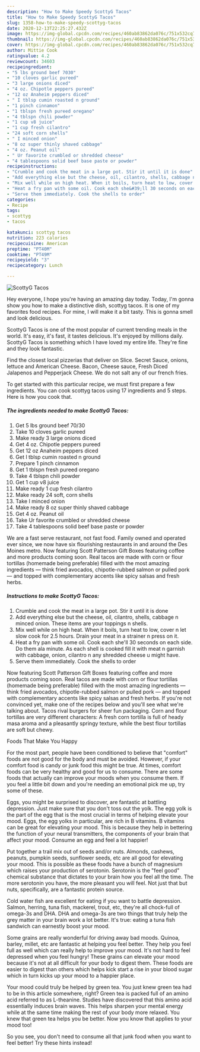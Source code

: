 ```yaml
---
description: "How to Make Speedy ScottyG Tacos"
title: "How to Make Speedy ScottyG Tacos"
slug: 1358-how-to-make-speedy-scottyg-tacos
date: 2020-12-13T22:25:27.432Z
image: https://img-global.cpcdn.com/recipes/460ab83862da076c/751x532cq70/scottyg-tacos-recipe-main-photo.jpg
thumbnail: https://img-global.cpcdn.com/recipes/460ab83862da076c/751x532cq70/scottyg-tacos-recipe-main-photo.jpg
cover: https://img-global.cpcdn.com/recipes/460ab83862da076c/751x532cq70/scottyg-tacos-recipe-main-photo.jpg
author: Mittie Cook
ratingvalue: 4.2
reviewcount: 34603
recipeingredient:
- "5 lbs ground beef 7030"
- "10 cloves garlic pureed"
- "3 large onions diced"
- "4 oz. Chipotle peppers pureed"
- "12 oz Anaheim peppers diced"
- " I tblsp cumin roasted n ground"
- "1 pinch cinnamon"
- "1 tblspn fresh pureed oregano"
- "4 tblspn chili powder"
- "1 cup v8 juice"
- "1 cup fresh cilantro"
- "24 soft corn shells"
- " I minced onion"
- "8 oz super thinly shaved cabbage"
- "4 oz. Peanut oil"
- " Ur favorite crumbled or shredded cheese"
- "4 tablespoons solid beef base paste or powder"
recipeinstructions:
- "Crumble and cook the meat in a large pot. Stir it until it is done"
- "Add everything else but the cheese, oil, cilantro, shells, cabbage n minced onion. These items are your toppings n shells."
- "Mix well while on high heat. When it boils, turn heat to low, cover n let slow cook for 2.5 hours. Drain your meat in a strainer n press on it."
- "Heat a fry pan with some oil. Cook each she&#39;ll 30 seconds on each side. Do them ala minute. As each shell is cooked fill it with meat n garnish with cabbage, onion, cilantro n any shredded cheese u might have."
- "Serve them immediately. Cook the shells to order"
categories:
- Recipe
tags:
- scottyg
- tacos

katakunci: scottyg tacos 
nutrition: 223 calories
recipecuisine: American
preptime: "PT40M"
cooktime: "PT49M"
recipeyield: "3"
recipecategory: Lunch

---
```



![ScottyG Tacos](https://img-global.cpcdn.com/recipes/460ab83862da076c/751x532cq70/scottyg-tacos-recipe-main-photo.jpg)

Hey everyone, I hope you're having an amazing day today. Today, I'm gonna show you how to make a distinctive dish, scottyg tacos. It is one of my favorites food recipes. For mine, I will make it a bit tasty. This is gonna smell and look delicious.

ScottyG Tacos is one of the most popular of current trending meals in the world. It's easy, it's fast, it tastes delicious. It's enjoyed by millions daily. ScottyG Tacos is something which I have loved my entire life. They're fine and they look fantastic.

Find the closest local pizzerias that deliver on Slice. Secret Sauce, onions, lettuce and American Cheese. Bacon, Cheese sauce, Fresh Diced Jalapenos and Pepperjack Cheese. We do not salt any of our french fries.


To get started with this particular recipe, we must first prepare a few ingredients. You can cook scottyg tacos using 17 ingredients and 5 steps. Here is how you cook that.

<!--inarticleads1-->

##### The ingredients needed to make ScottyG Tacos:

1. Get 5 lbs ground beef 70/30
1. Take 10 cloves garlic pureed
1. Make ready 3 large onions diced
1. Get 4 oz. Chipotle peppers pureed
1. Get 12 oz Anaheim peppers diced
1. Get  I tblsp cumin roasted n ground
1. Prepare 1 pinch cinnamon
1. Get 1 tblspn fresh pureed oregano
1. Take 4 tblspn chili powder
1. Get 1 cup v8 juice
1. Make ready 1 cup fresh cilantro
1. Make ready 24 soft, corn shells
1. Take  I minced onion
1. Make ready 8 oz super thinly shaved cabbage
1. Get 4 oz. Peanut oil
1. Take  Ur favorite crumbled or shredded cheese
1. Take 4 tablespoons solid beef base paste or powder


We are a fast serve restaurant, not fast food. Family owned and operated ever since, we now have six flourishing restaurants in and around the Des Moines metro. Now featuring Scott Patterson Gift Boxes featuring coffee and more products coming soon. Real tacos are made with corn or flour tortillas (homemade being preferable) filled with the most amazing ingredients ― think fried avocados, chipotle-rubbed salmon or pulled pork ― and topped with complementary accents like spicy salsas and fresh herbs. 

<!--inarticleads2-->

##### Instructions to make ScottyG Tacos:

1. Crumble and cook the meat in a large pot. Stir it until it is done
1. Add everything else but the cheese, oil, cilantro, shells, cabbage n minced onion. These items are your toppings n shells.
1. Mix well while on high heat. When it boils, turn heat to low, cover n let slow cook for 2.5 hours. Drain your meat in a strainer n press on it.
1. Heat a fry pan with some oil. Cook each she&#39;ll 30 seconds on each side. Do them ala minute. As each shell is cooked fill it with meat n garnish with cabbage, onion, cilantro n any shredded cheese u might have.
1. Serve them immediately. Cook the shells to order


Now featuring Scott Patterson Gift Boxes featuring coffee and more products coming soon. Real tacos are made with corn or flour tortillas (homemade being preferable) filled with the most amazing ingredients ― think fried avocados, chipotle-rubbed salmon or pulled pork ― and topped with complementary accents like spicy salsas and fresh herbs. If you&#39;re not convinced yet, make one of the recipes below and you&#39;ll see what we&#39;re talking about. Tacos rival burgers for sheer fun packaging. Corn and flour tortillas are very different characters: A fresh corn tortilla is full of heady masa aroma and a pleasantly springy texture, while the best flour tortillas are soft but chewy. 

Foods That Make You Happy


For the most part, people have been conditioned to believe that "comfort" foods are not good for the body and must be avoided. However, if your comfort food is candy or junk food this might be true. At times, comfort foods can be very healthy and good for us to consume. There are some foods that actually can improve your moods when you consume them. If you feel a little bit down and you're needing an emotional pick me up, try some of these.

Eggs, you might be surprised to discover, are fantastic at battling depression. Just make sure that you don't toss out the yolk. The egg yolk is the part of the egg that is the most crucial in terms of helping elevate your mood. Eggs, the egg yolks in particular, are rich in B vitamins. B vitamins can be great for elevating your mood. This is because they help in bettering the function of your neural transmitters, the components of your brain that affect your mood. Consume an egg and feel a lot happier!

Put together a trail mix out of seeds and/or nuts. Almonds, cashews, peanuts, pumpkin seeds, sunflower seeds, etc are all good for elevating your mood. This is possible as these foods have a bunch of magnesium which raises your production of serotonin. Serotonin is the "feel good" chemical substance that dictates to your brain how you feel all the time. The more serotonin you have, the more pleasant you will feel. Not just that but nuts, specifically, are a fantastic protein source.

Cold water fish are excellent for eating if you want to battle depression. Salmon, herring, tuna fish, mackerel, trout, etc, they're all chock-full of omega-3s and DHA. DHA and omega-3s are two things that truly help the grey matter in your brain work a lot better. It's true: eating a tuna fish sandwich can earnestly boost your mood. 

Some grains are really wonderful for driving away bad moods. Quinoa, barley, millet, etc are fantastic at helping you feel better. They help you feel full as well which can really help to improve your mood. It's not hard to feel depressed when you feel hungry! These grains can elevate your mood because it's not at all difficult for your body to digest them. These foods are easier to digest than others which helps kick start a rise in your blood sugar which in turn kicks up your mood to a happier place.

Your mood could truly be helped by green tea. You just knew green tea had to be in this article somewhere, right? Green tea is packed full of an amino acid referred to as L-theanine. Studies have discovered that this amino acid essentially induces brain waves. This helps sharpen your mental energy while at the same time making the rest of your body more relaxed. You knew that green tea helps you be better. Now you know that applies to your mood too!

So you see, you don't need to consume all that junk food when you want to feel better! Try  these hints  instead!

